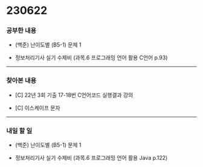 # 230622

### 공부한 내용

- (백준) 난이도별 (B5-1) 문제 1

- 정보처리기사 실기 수제비 (과목.6 프로그래밍 언어 활용 C언어 p.93)

---

### 찾아본 내용

- [C] 22년 3회 기출 17-18번 C언어코드 실행결과 강의

- [C] 이스케이프 문자

---

### 내일 할 일

- (백준) 난이도별 (B5-1) 문제 1

- 정보처리기사 실기 수제비 (과목.6 프로그래밍 언어 활용 Java p.122)
